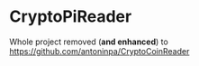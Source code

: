 # CryptoPiReader


Whole project removed (**and enhanced**) to https://github.com/antoninpa/CryptoCoinReader
